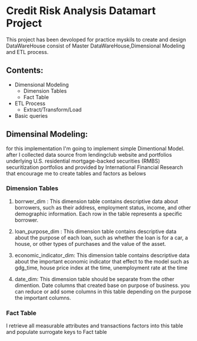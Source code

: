 # Credit Risk Analysis Datamart Project
This project has been devoloped for practice myskils to create and design DataWareHouse consist of Master DataWareHouse,Dimensional Modeling and ETL process.
## Contents:
- Dimensional Modeling
    - Dimension Tables
    - Fact Table
- ETL Process
    - Extract/Transform/Load
- Basic queries
## Dimensinal Modeling:
for this implementation I'm going to implement simple Dimentional Model. after I collected data source from lendingclub website and portfolios underlying U.S. residential mortgage-backed securities (RMBS) securitization portfolios and provided by International Financial Research that encourage me to create tables and factors as belows
### Dimension Tables
  1. borrwer_dim : This dimension table contains descriptive data about borrowers, such as their address, employment status, income, and other demographic information. Each row in the table represents a specific borrower.
  
  2. loan_purpose_dim : This dimension table contains descriptive data about the purpose of each loan, such as whether the loan is for a car, a house, or other types of purchases and the value of the asset.
  
  3. economic_indicator_dim: This dimension table contains descriptive data about the important economic indicator that effect to the model such as gdg_time, house price index at the time, unemployment rate at the time
  
  4. date_dim: This dimension table should be separate from the other dimention. Date columns that created base on purpose of business. you can reduce or add some columns in this table depending on the purpose the important columns.
### Fact Table
  I retrieve all measurable attributes and transactions factors into this table and populate surrogate keys to Fact table

